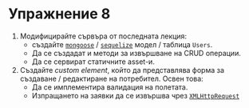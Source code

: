 # Упражнение 8

1. Модифицирайте сървъра от последната лекция:
    * създайте [`mongoose`](https://mongoosejs.com/) / [`sequelize`](http://docs.sequelizejs.com/) модел / таблица `Users`.
    * Да се създадат и методи за извършване на CRUD операции.
    * Да се сервират статичните asset-и.
1. Създайте *custom element*, който да представлява форма за създаване / редактиране на потребител. Освен това:
    * Да се имплементира валидация на полетата.
    * Изпращането на заявки да се извършва чрез [`XMLHttpRequest`](https://developer.mozilla.org/en-US/docs/Web/API/XMLHttpRequest/Using_XMLHttpRequest)